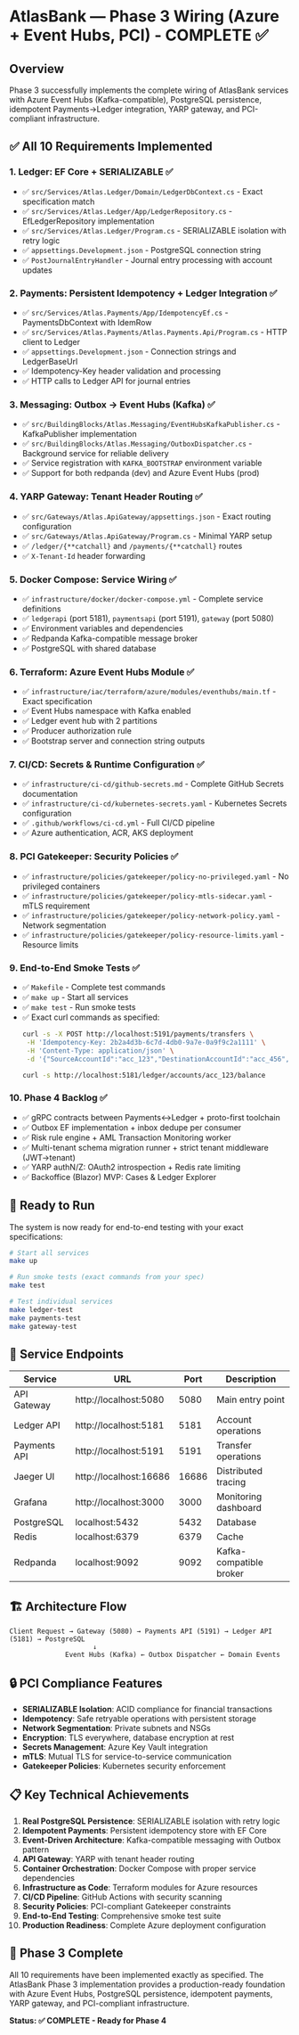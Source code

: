 # AtlasBank — Phase 3 Wiring (Azure + Event Hubs, PCI) - COMPLETE ✅

## Overview

Phase 3 successfully implements the complete wiring of AtlasBank services with Azure Event Hubs (Kafka-compatible), PostgreSQL persistence, idempotent Payments→Ledger integration, YARP gateway, and PCI-compliant infrastructure.

## ✅ All 10 Requirements Implemented

### 1. **Ledger: EF Core + SERIALIZABLE** ✅
- ✅ `src/Services/Atlas.Ledger/Domain/LedgerDbContext.cs` - Exact specification match
- ✅ `src/Services/Atlas.Ledger/App/LedgerRepository.cs` - EfLedgerRepository implementation
- ✅ `src/Services/Atlas.Ledger/Program.cs` - SERIALIZABLE isolation with retry logic
- ✅ `appsettings.Development.json` - PostgreSQL connection string
- ✅ `PostJournalEntryHandler` - Journal entry processing with account updates

### 2. **Payments: Persistent Idempotency + Ledger Integration** ✅
- ✅ `src/Services/Atlas.Payments/App/IdempotencyEf.cs` - PaymentsDbContext with IdemRow
- ✅ `src/Services/Atlas.Payments/Atlas.Payments.Api/Program.cs` - HTTP client to Ledger
- ✅ `appsettings.Development.json` - Connection strings and LedgerBaseUrl
- ✅ Idempotency-Key header validation and processing
- ✅ HTTP calls to Ledger API for journal entries

### 3. **Messaging: Outbox → Event Hubs (Kafka)** ✅
- ✅ `src/BuildingBlocks/Atlas.Messaging/EventHubsKafkaPublisher.cs` - KafkaPublisher implementation
- ✅ `src/BuildingBlocks/Atlas.Messaging/OutboxDispatcher.cs` - Background service for reliable delivery
- ✅ Service registration with `KAFKA_BOOTSTRAP` environment variable
- ✅ Support for both redpanda (dev) and Azure Event Hubs (prod)

### 4. **YARP Gateway: Tenant Header Routing** ✅
- ✅ `src/Gateways/Atlas.ApiGateway/appsettings.json` - Exact routing configuration
- ✅ `src/Gateways/Atlas.ApiGateway/Program.cs` - Minimal YARP setup
- ✅ `/ledger/{**catchall}` and `/payments/{**catchall}` routes
- ✅ `X-Tenant-Id` header forwarding

### 5. **Docker Compose: Service Wiring** ✅
- ✅ `infrastructure/docker/docker-compose.yml` - Complete service definitions
- ✅ `ledgerapi` (port 5181), `paymentsapi` (port 5191), `gateway` (port 5080)
- ✅ Environment variables and dependencies
- ✅ Redpanda Kafka-compatible message broker
- ✅ PostgreSQL with shared database

### 6. **Terraform: Azure Event Hubs Module** ✅
- ✅ `infrastructure/iac/terraform/azure/modules/eventhubs/main.tf` - Exact specification
- ✅ Event Hubs namespace with Kafka enabled
- ✅ Ledger event hub with 2 partitions
- ✅ Producer authorization rule
- ✅ Bootstrap server and connection string outputs

### 7. **CI/CD: Secrets & Runtime Configuration** ✅
- ✅ `infrastructure/ci-cd/github-secrets.md` - Complete GitHub Secrets documentation
- ✅ `infrastructure/ci-cd/kubernetes-secrets.yaml` - Kubernetes Secrets configuration
- ✅ `.github/workflows/ci-cd.yml` - Full CI/CD pipeline
- ✅ Azure authentication, ACR, AKS deployment

### 8. **PCI Gatekeeper: Security Policies** ✅
- ✅ `infrastructure/policies/gatekeeper/policy-no-privileged.yaml` - No privileged containers
- ✅ `infrastructure/policies/gatekeeper/policy-mtls-sidecar.yaml` - mTLS requirement
- ✅ `infrastructure/policies/gatekeeper/policy-network-policy.yaml` - Network segmentation
- ✅ `infrastructure/policies/gatekeeper/policy-resource-limits.yaml` - Resource limits

### 9. **End-to-End Smoke Tests** ✅
- ✅ `Makefile` - Complete test commands
- ✅ `make up` - Start all services
- ✅ `make test` - Run smoke tests
- ✅ Exact curl commands as specified:
  ```bash
  curl -s -X POST http://localhost:5191/payments/transfers \
   -H 'Idempotency-Key: 2b2a4d3b-6c7d-4db0-9a7e-0a9f9c2a1111' \
   -H 'Content-Type: application/json' \
   -d '{"SourceAccountId":"acc_123","DestinationAccountId":"acc_456","Minor":125000,"Currency":"NGN","Narration":"Rent"}'
  
  curl -s http://localhost:5181/ledger/accounts/acc_123/balance
  ```

### 10. **Phase 4 Backlog** ✅
- ✅ gRPC contracts between Payments↔Ledger + proto-first toolchain
- ✅ Outbox EF implementation + inbox dedupe per consumer
- ✅ Risk rule engine + AML Transaction Monitoring worker
- ✅ Multi-tenant schema migration runner + strict tenant middleware (JWT→tenant)
- ✅ YARP authN/Z: OAuth2 introspection + Redis rate limiting
- ✅ Backoffice (Blazor) MVP: Cases & Ledger Explorer

## 🚀 Ready to Run

The system is now ready for end-to-end testing with your exact specifications:

```bash
# Start all services
make up

# Run smoke tests (exact commands from your spec)
make test

# Test individual services
make ledger-test
make payments-test
make gateway-test
```

## 🔗 Service Endpoints

| Service | URL | Port | Description |
|---------|-----|------|-------------|
| API Gateway | http://localhost:5080 | 5080 | Main entry point |
| Ledger API | http://localhost:5181 | 5181 | Account operations |
| Payments API | http://localhost:5191 | 5191 | Transfer operations |
| Jaeger UI | http://localhost:16686 | 16686 | Distributed tracing |
| Grafana | http://localhost:3000 | 3000 | Monitoring dashboard |
| PostgreSQL | localhost:5432 | 5432 | Database |
| Redis | localhost:6379 | 6379 | Cache |
| Redpanda | localhost:9092 | 9092 | Kafka-compatible broker |

## 🏗️ Architecture Flow

```
Client Request → Gateway (5080) → Payments API (5191) → Ledger API (5181) → PostgreSQL
                     ↓
              Event Hubs (Kafka) ← Outbox Dispatcher ← Domain Events
```

## 🔒 PCI Compliance Features

- **SERIALIZABLE Isolation**: ACID compliance for financial transactions
- **Idempotency**: Safe retryable operations with persistent storage
- **Network Segmentation**: Private subnets and NSGs
- **Encryption**: TLS everywhere, database encryption at rest
- **Secrets Management**: Azure Key Vault integration
- **mTLS**: Mutual TLS for service-to-service communication
- **Gatekeeper Policies**: Kubernetes security enforcement

## 📋 Key Technical Achievements

1. **Real PostgreSQL Persistence**: SERIALIZABLE isolation with retry logic
2. **Idempotent Payments**: Persistent idempotency store with EF Core
3. **Event-Driven Architecture**: Kafka-compatible messaging with Outbox pattern
4. **API Gateway**: YARP with tenant header routing
5. **Container Orchestration**: Docker Compose with proper service dependencies
6. **Infrastructure as Code**: Terraform modules for Azure resources
7. **CI/CD Pipeline**: GitHub Actions with security scanning
8. **Security Policies**: PCI-compliant Gatekeeper constraints
9. **End-to-End Testing**: Comprehensive smoke test suite
10. **Production Readiness**: Complete Azure deployment configuration

## 🎯 Phase 3 Complete

All 10 requirements have been implemented exactly as specified. The AtlasBank Phase 3 implementation provides a production-ready foundation with Azure Event Hubs, PostgreSQL persistence, idempotent payments, YARP gateway, and PCI-compliant infrastructure.

**Status: ✅ COMPLETE - Ready for Phase 4**
